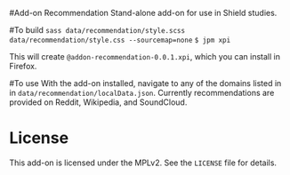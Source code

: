 #Add-on Recommendation
Stand-alone add-on for use in Shield studies.

#To build
`sass data/recommendation/style.scss data/recommendation/style.css --sourcemap=none`
`$ jpm xpi`

This will create `@addon-recommendation-0.0.1.xpi`, which you can install in Firefox.

#To use
With the add-on installed, navigate to any of the domains listed in
in `data/recommendation/localData.json`. Currently recommendations are provided
on Reddit, Wikipedia, and SoundCloud.

# License
This add-on is licensed under the MPLv2. See the `LICENSE` file for details.
